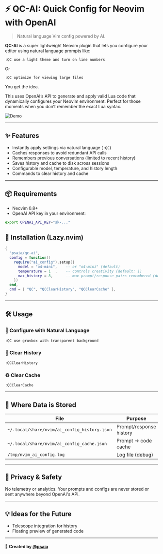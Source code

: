 # ⚡️ QC-AI: Quick Config for Neovim with OpenAI

> Natural language Vim config powered by AI.

**QC-AI** is a super lightweight Neovim plugin that lets you configure your editor using natural language prompts like:

```vim
:QC use a light theme and turn on line numbers
```

Or

```vim
:QC optimize for viewing large files
```

You get the idea.

This uses OpenAI’s API to generate and apply valid Lua code that dynamically configures your Neovim environment. Perfect for those moments when you don’t remember the exact Lua syntax.

![Demo](./demo.gif)

---

## ✨ Features

* Instantly apply settings via natural language (`:QC`)
* Caches responses to avoid redundant API calls
* Remembers previous conversations (limited to recent history)
* Saves history and cache to disk across sessions
* Configurable model, temperature, and history length
* Commands to clear history and cache

---

## 📦 Requirements

* Neovim 0.8+
* OpenAI API key in your environment:

```sh
export OPENAI_API_KEY="sk-..."
```

## 🚀 Installation (Lazy.nvim)

```lua
{
  "psaia/qc-ai",
  config = function()
    require("ai_config").setup({
      model = "o4-mini",    -- or "o4-mini" (default)
      temperature = 1  ,    -- controls creativity (default: 1)
      max_history = 8,      -- max prompt/response pairs remembered (default: 8)
    })
  end,
  cmd = { "QC", "QCClearHistory", "QCClearCache" },
}
```

---

## 🛠 Usage

### 🧠 Configure with Natural Language

```vim
:QC use gruvbox with transparent background
```

### 🔄 Clear History

```vim
:QCClearHistory
```

### ♻️ Clear Cache

```vim
:QCClearCache
```

---

## 📂 Where Data is Stored

| File                                         | Purpose                 |
| -------------------------------------------- | ----------------------- |
| `~/.local/share/nvim/ai_config_history.json` | Prompt/response history |
| `~/.local/share/nvim/ai_config_cache.json`   | Prompt → code cache     |
| `/tmp/nvim_ai_config.log`                    | Log file (debug)        |

---

## 🔐 Privacy & Safety

No telemetry or analytics. Your prompts and configs are never stored or sent anywhere beyond OpenAI's API.

---

## 💡 Ideas for the Future

* Telescope integration for history
* Floating preview of generated code

---

#### 🖤 Created by [@psaia](https://github.com/psaia)

